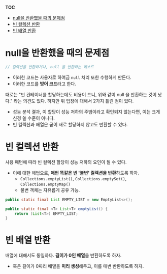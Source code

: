 **TOC**
- [null을 반환했을 때의 문제점](#null을-반환했을-때의-문제점)
- [빈 컬렉션 반환](#빈-컬렉션-반환)
- [빈 배열 반환](#빈-배열-반환)

# null을 반환했을 때의 문제점
```java
// 컬렉션을 반환하거나, null 을 반환하는 메소드
```
- 이러한 코드는 사용자로 하여금 `null` 처리 또한 수행하게 만든다.
- 이러한 코드를 **방어 코드**라고 한다.

때로는 "빈 컨테이너를 할당하는데도 비용이 드니, 위와 같이 null 을 반환하는 것이 낫다." 라는 의견도 있다.
하지만 위 입장에 대해서 2가지 틀린 점이 있다.
- 성능 분석 결과, 이 할당이 성능 저하의 주범이라고 확인되지 않는다면, 이는 크게 신경 쓸 수준이 아니다.
- 빈 컬렉션과 배열은 굳이 새로 할당하지 않고도 반환할 수 있다.

# 빈 컬렉션 반환
사용 패턴에 따라 빈 컬렉션 할당이 성능 저하의 요인이 될 수 있다.
- 이에 대한 해법으로, **매번 똑같은 빈 '불변' 컬렉션을 반환**하도록 하자.
  - `Collections.emptyList()`, `Collections.emptySet()`, `Collections.emptyMap()`
  - 불변 객체는 자유롭게 공유 가능.

```java
public static final List EMPTY_LIST = new EmptyList<>();

public static final <T> List<T> emptyList() {
    return (List<T>) EMPTY_LIST;
}
```

# 빈 배열 반환
배열에 대해서도 동일하다. **길이가 0인 배열**을 반환하도록 하자.
- 혹은 길이가 0짜리 배열을 **미리 생성**해두고, 이를 매번 반환하도록 하자.
